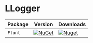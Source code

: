 # LLogger

| Package |  Version | Downloads |
| ------- | ----- | ----- |
| `Flunt` | [![NuGet](https://img.shields.io/nuget/v/Flunt.svg)](https://nuget.org/packages/LLogger) | [![Nuget](https://img.shields.io/nuget/dt/Flunt.svg)](https://nuget.org/packages/LLogger) |
